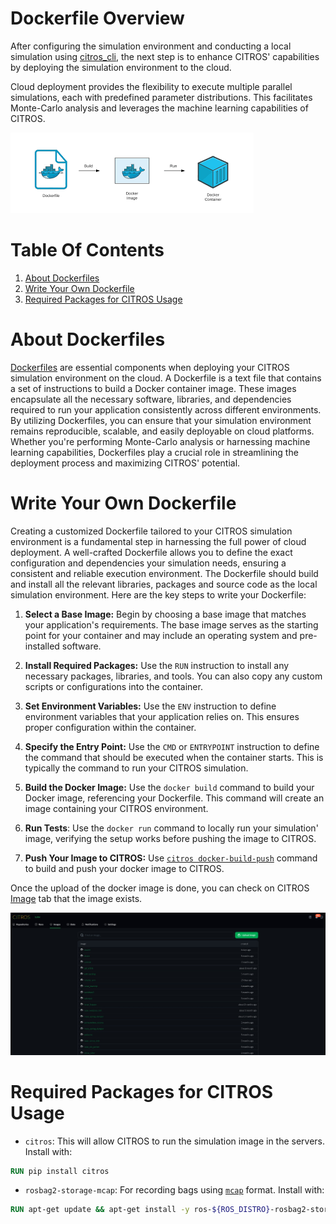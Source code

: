 #  Dockerfile Overview

After configuring the simulation environment and conducting a local simulation using [citros_cli](https://citros.io/doc/docs_cli), the next step is to enhance CITROS' capabilities by deploying the simulation environment to the cloud.

Cloud deployment provides the flexibility to execute multiple parallel simulations, each with predefined parameter distributions. This facilitates Monte-Carlo analysis and leverages the machine learning capabilities of CITROS.

![jpeg](img/docker-system.jpeg)

# Table Of Contents

1. [About Dockerfiles](#about-dockerfiles)
2. [Write Your Own Dockerfile](#write-your-own-dockerfile)
3. [Required Packages for CITROS Usage](#required-packages-for-citros-usage)

# About Dockerfiles

[Dockerfiles](https://docs.docker.com/get-started/02_our_app/) are essential components when deploying your CITROS simulation environment on the cloud. A Dockerfile is a text file that contains a set of instructions to build a Docker container image. 
These images encapsulate all the necessary software, libraries, and dependencies required to run your application consistently across different environments. By utilizing Dockerfiles, you can ensure that your simulation environment remains reproducible, scalable, and easily deployable on cloud platforms. Whether you're performing Monte-Carlo analysis or harnessing machine learning capabilities, Dockerfiles play a crucial role in streamlining the deployment process and maximizing CITROS' potential.

# Write Your Own Dockerfile

Creating a customized Dockerfile tailored to your CITROS simulation environment is a fundamental step in harnessing the full power of cloud deployment. A well-crafted Dockerfile allows you to define the exact configuration and dependencies your simulation needs, ensuring a consistent and reliable execution environment. The Dockerfile should build and install all the relevant libraries, packages and source code as the local simulation environment.
Here are the key steps to write your Dockerfile:

1. **Select a Base Image:** Begin by choosing a base image that matches your application's requirements. The base image serves as the starting point for your container and may include an operating system and pre-installed software.

2. **Install Required Packages:** Use the `RUN` instruction to install any necessary packages, libraries, and tools. You can also copy any custom scripts or configurations into the container.

3. **Set Environment Variables:** Use the `ENV` instruction to define environment variables that your application relies on. This ensures proper configuration within the container.

4. **Specify the Entry Point:** Use the `CMD` or `ENTRYPOINT` instruction to define the command that should be executed when the container starts. This is typically the command to run your CITROS simulation.

5. **Build the Docker Image:** Use the `docker build` command to build your Docker image, referencing your Dockerfile. This command will create an image containing your CITROS environment.

6. **Run Tests**: Use the `docker run` command to locally run your simulation' image, verifying the setup works before pushing the image to CITROS.

6. **Push Your Image to CITROS:** Use [`citros docker-build-push`](https://citros.io/doc/docs_cli/commands/cli_commands#command-docker-build-push) command to build and push your docker image to CITROS.

Once the upload of the docker image is done, you can check on CITROS [Image](https://citros.io/doc/docs/repos/repository/repo_sc_images) tab that the image exists.

![jpeg](img/images.jpeg)

# Required Packages for CITROS Usage

* `citros`: This will allow CITROS to run the simulation image in the servers. 
Install with:
```dockerfile
RUN pip install citros
```
* `rosbag2-storage-mcap`: For recording bags using [`mcap`](https://mcap.dev/guides/getting-started/ros-2) format. 
Install with:
```dockerfile
RUN apt-get update && apt-get install -y ros-${ROS_DISTRO}-rosbag2-storage-mcap`
```